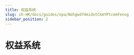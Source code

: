 ```yaml
---
title: 权益系统
slug: zh-HK/docs/guides/opa/Nohgwdf4midxtCkmYPtcemFenog
sidebar_position: 2
---
```



# 权益系统

